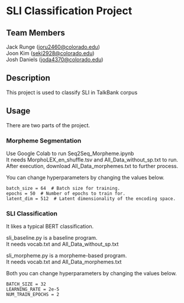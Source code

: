 # SLI Classification Project
## Team Members
Jack Runge (joru2460@colorado.edu)  
Joon Kim (seki2928@colorado.edu)  
Josh Daniels (joda4370@colorado.edu)
## Description
This project is used to classify SLI in TalkBank corpus
## Usage
There are two parts of the project.
### Morpheme Segmentation
Use Google Colab to run Seq2Seq_Morpheme.ipynb  
It needs MorphoLEX_en_shuffle.tsv and All_Data_without_sp.txt to run.  
After execution, download All_Data_morphemes.txt to further process.  
  
You can change hyperparameters by changing the values below.
```
batch_size = 64  # Batch size for training.
epochs = 50  # Number of epochs to train for.
latent_dim = 512  # Latent dimensionality of the encoding space.
```
### SLI Classification
It likes a typical BERT classification.  
  
sli_baseline.py is a baseline program.  
It needs vocab.txt and All_Data_without_sp.txt  
  
sli_morpheme.py is a morpheme-based program.  
It needs vocab.txt and All_Data_morphemes.txt  
  
Both you can change hyperparameters by changing the values below.  
```
BATCH_SIZE = 32
LEARNING_RATE = 2e-5
NUM_TRAIN_EPOCHS = 2
```
